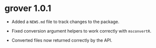 # grover 1.0.1

* Added a `NEWS.md` file to track changes to the package.

* Fixed conversion argument helpers to work correctly with `msconvertR`.

* Converted files now returned correctly by the API.